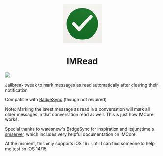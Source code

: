 <p align="center">
  <img src="icon.png" width="128px" height="128px">
</p>
<h1 align="center">IMRead</h1>

[<img width="150" src="https://docs.havoc.app/img/badges/get_square.svg">](https://havoc.app/package/imread)

Jailbreak tweak to mark messages as read automatically after clearing their notification

Compatible with [BadgeSync](https://github.com/waresnew/badgesync) (though not required)

Note: Marking the latest message as read in a conversation will mark all older messages in that conversation read as well. This is just how IMCore works.

Special thanks to waresnew's BadgeSync for inspiration and itsjunetime's [smserver](https://github.com/itsjunetime/smserver), which includes very helpful documentation on IMCore

At the moment, this only supports iOS 16+ until I can find someone to help me test on iOS 14/15.
